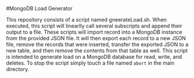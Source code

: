 #MongoDB Load Generator

This repository consists of a script named gneerateLoad.sh. When executed, this script will linearlly call several subscripts and append their output to a file. These scripts will import record into a MongoDB instance from the provided JSON file. It will then export each record to a new JSON file, remove the records that were inserted, transfer the exported JSON to a new table, and then remove the contents from that table as well. This script is intended to generate load on a MongoDB database for read, write, and deletes. To stop the script simply touch a file named `abort` in the main directory.